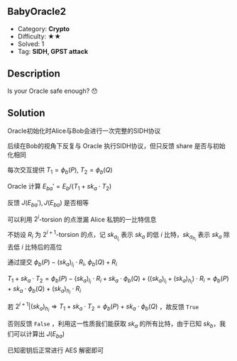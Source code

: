 ## BabyOracle2

+ Category: **Crypto**
+ Difficulty: ★★
+ Solved: 1
+ Tag: **SIDH, GPST attack**

## Description

Is your Oracle safe enough? 😯

## Solution

Oracle初始化时Alice与Bob会进行一次完整的SIDH协议

后续在Bob的视角下反复与 Oracle 执行SIDH协议，但只反馈 share 是否与初始化相同

每次交互提供 $T_1=\phi_b(P),\ T_2=\phi_b(Q)$

Oracle 计算 $E_{ba}'=E_b/(T_1+sk_a\cdot T_2)$​

反馈 $J(E_{ba}'),J(E_{ba})$ 是否相等

可以利用 $2^i$-torsion 的点泄漏 Alice 私钥的一比特信息

不妨设 $R_i$ 为 $2^{i+1}$-torsion 的点，记 $sk_{a_{l_i}}$ 表示 $sk_a$ 的低 $i$ 比特，$sk_{a_{h_i}}$ 表示 $sk_a$ 除去低 $i$ 比特后的高位

通过提交 $\phi_b(P)-(sk_a)_{l_i}\cdot R_i,\ \phi_b(Q)+R_i$

$T_1+sk_a\cdot T_2=\phi_b(P)-(sk_a)_{l_i}\cdot R_i+sk_a\cdot \phi_b(Q)+((sk_a)_{l_i}+(sk_a)_{h_i})\cdot R_i=\phi_b(P)+sk_a\cdot \phi_b(Q)+(sk_a)_{h_i}\cdot R_i$

若 $2^{i+1}|(sk_a)_{h_i}\Rightarrow T_1+sk_a\cdot T_2=\phi_b(P)+sk_a\cdot \phi_b(Q)$ ，故反馈 `True`

否则反馈 `False` ，利用这一性质我们能获取 $sk_a$ 的所有比特，由于已知 $sk_b$，我们可以计算出 $J(E_{ba})$

已知密钥后正常进行 AES 解密即可
